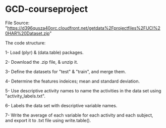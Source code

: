 # GCD-courseproject
File Source: "https://d396qusza40orc.cloudfront.net/getdata%2Fprojectfiles%2FUCI%20HAR%20Dataset.zip"

The code structure:

1- Load (plyr) & (data.table) packages.

2- Download the .zip file, & unzip it.

3- Define the datasets for "test" & "train", and merge them.

4- Determine the features indeices; mean and standard deviation.

5- Use descriptive activity names to name the activities in the data set using "activity_labels.txt".

6- Labels the data set with descriptive variable names.

7- Write the average of each variable for each activity and each subject, and export it to .txt file using write.table().

